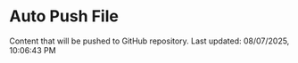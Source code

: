 # Auto Push File

Content that will be pushed to GitHub repository.
Last updated: 08/07/2025, 10:06:43 PM